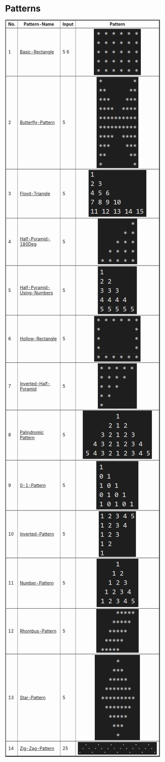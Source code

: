 <html>
<head>
<h1> Patterns </h1>
</head>
<body>
    <table border="2px solid black">
        <tr>
            <th>No.</th>
            <th>Pattern-Name</th>
            <th>Input</th>
            <th>Pattern</th>
        </tr>
        <tr>
            <td>1</td>
            <td> <a href="https://github.com/Abhishek-Pashte/Patterns-CPP/blob/main/Programs/Basic_Rectangle.cpp"> Basic-Rectangle </a> </td>
            <td>5 6</td>
            <td>
                <img src="Images/BasicRectangle.jpg" alt="Basic-Rectangle" style="display: block; margin-left: auto; margin-right: auto;">
            </td>
        </tr>
        <tr>
            <td>2</td>
            <td> <a href="https://github.com/Abhishek-Pashte/Patterns-CPP/blob/main/Programs/Butterfly_Pattern.cpp"> Butterfly-Pattern </a> </td>
            <td>5</td>
            <td>
                <img src="Images/ButterflyPattern.jpg" alt="Basic-Rectangle" style="display: block; margin-left: auto; margin-right: auto;">
            </td>
        </tr>
        <tr>
            <td>3</td>
            <td> <a href="https://github.com/Abhishek-Pashte/Patterns-CPP/blob/main/Programs/Floyd_Triangle.cpp"> Floyd-Triangle </a> </td>
            <td>5</td>
            <td>
                <img src="Images/FloydTriangle.jpg" alt="Basic-Rectangle" style="display: block; margin-left: auto; margin-right: auto;">
            </td>
        </tr>
        <tr>
            <td>4</td>
            <td> <a href="https://github.com/Abhishek-Pashte/Patterns-CPP/blob/main/Programs/Half_Pyramid_180deg.cpp"> Half-Pyramid-180Deg </a> </td>
            <td>5</td>
            <td>
                <img src="Images/HalfPyramid180Deg.jpg" alt="Basic-Rectangle" style="display: block; margin-left: auto; margin-right: auto;">
            </td>
        </tr>
        <tr>
            <td>5</td>
            <td> <a href="https://github.com/Abhishek-Pashte/Patterns-CPP/blob/main/Programs/Half_Pyramid_Using_Numbers.cpp"> Half-Pyramid-Using-Numbers </a> </td>
            <td>5</td>
            <td>
                <img src="Images/HalfPyramidUsingNumber.jpg" alt="Basic-Rectangle" style="display: block; margin-left: auto; margin-right: auto;">
            </td>
        </tr>
        <tr>
            <td>6</td>
            <td> <a href="https://github.com/Abhishek-Pashte/Patterns-CPP/blob/main/Programs/Hollow_Rectangle.cpp"> Hollow-Rectangle </a> </td>
            <td>5</td>
            <td>
                <img src="Images/HollowRectangle.jpg" alt="Basic-Rectangle" style="display: block; margin-left: auto; margin-right: auto;">
            </td>
        </tr>
        <tr>
            <td>7</td>
            <td> <a href="https://github.com/Abhishek-Pashte/Patterns-CPP/blob/main/Programs/Inverted_Half_Pyramid.cpp"> Inverted-Half-Pyramid </a> </td>
            <td>5</td>
            <td>
                <img src="Images/InvertedHalfPyramid.jpg" alt="Basic-Rectangle" style="display: block; margin-left: auto; margin-right: auto;">
            </td>
        </tr><tr>
            <td>8</td>
            <td> <a href="https://github.com/Abhishek-Pashte/Patterns-CPP/blob/main/Programs/Palindromic_Pattern.cpp"> Palindromic Pattern </a> </td>
            <td>5</td>
            <td>
                <img src="Images/PalindromicPattern.jpg" alt="Basic-Rectangle" style="display: block; margin-left: auto; margin-right: auto;">
            </td>
        </tr>
        <tr>
            <td>9</td>
            <td> <a href="https://github.com/Abhishek-Pashte/Patterns-CPP/blob/main/Programs/0-1_Pattern.cpp"> 0-1-Pattern </a> </td>
            <td>5</td>
            <td>
                <img src="Images/0-1Pattern.jpg" alt="Basic-Rectangle" style="display: block; margin-left: auto; margin-right: auto;">
            </td>
        </tr>
        <tr>
            <td>10</td>
            <td> <a href="https://github.com/Abhishek-Pashte/Patterns-CPP/blob/main/Programs/Inverted_Pattern.cpp"> Inverted-Pattern </a> </td>
            <td>5</td>
            <td>
                <img src="Images/InvertedPattern.jpg" alt="Basic-Rectangle" style="display: block; margin-left: auto; margin-right: auto;">
            </td>
        </tr>
        <tr>
            <td>11</td>
            <td> <a href="https://github.com/Abhishek-Pashte/Patterns-CPP/blob/main/Programs/Number_Pattern.cpp"> Number-Pattern </a> </td>
            <td>5</td>
            <td>
                <img src="Images/NumberPattern.jpg" alt="Basic-Rectangle" style="display: block; margin-left: auto; margin-right: auto;">
            </td>
        </tr>
        <tr>
            <td>12</td>
            <td> <a href="https://github.com/Abhishek-Pashte/Patterns-CPP/blob/main/Programs/Rhombus_Pattern.cpp"> Rhombus-Pattern </a> </td>
            <td>5</td>
            <td>
                <img src="Images/RhombusPattern.jpg" alt="Basic-Rectangle" style="display: block; margin-left: auto; margin-right: auto;">
            </td>
        </tr>
        <tr>
            <td>13</td>
            <td> <a href="https://github.com/Abhishek-Pashte/Patterns-CPP/blob/main/Programs/Star_Pattern.cpp"> Star-Pattern </a> </td>
            <td>5</td>
            <td>
                <img src="Images/StarPattern.jpg" alt="Basic-Rectangle" style="display: block; margin-left: auto; margin-right: auto;">
            </td>
        </tr>
        <tr>
            <td>14</td>
            <td> <a href="https://github.com/Abhishek-Pashte/Patterns-CPP/blob/main/Programs/Zig-Zag_Pattern.cpp"> Zig-Zag-Pattern </a> </td>
            <td>25</td>
            <td>
                <img src="Images/ZigZagPattern.jpg" alt="Basic-Rectangle" style="display: block; margin-left: auto; margin-right: auto;">
            </td>
        </tr>
      </table>
</body>
</html>
